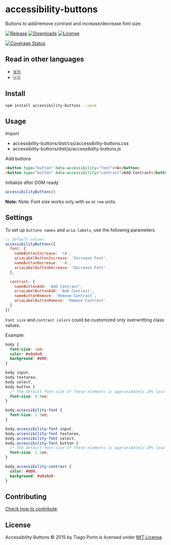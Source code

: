 # accessibility-buttons

Buttons to add/remove contrast and increase/decrease font size.

[![Release](https://img.shields.io/npm/v/accessibility-buttons.svg?style=flat-square&label=release)](https://github.com/tiagoporto/accessibility-buttons/releases)
[![Downloads](https://img.shields.io/npm/d18m/accessibility-buttons.svg?style=flat-square)](https://www.npmjs.com/package/accessibility-buttons)
[![License](https://img.shields.io/github/license/tiagoporto/accessibility-buttons.svg?style=flat-square)](https://raw.githubusercontent.com/tiagoporto/accessibility-buttons/master/LICENSE)

[![Coverage Status](https://img.shields.io/coverallsCoverage/github/tiagoporto/accessibility-buttons.svg?style=flat-square)](https://coveralls.io/github/tiagoporto/accessibility-buttons)

## Read in other languages

- [🇧🇷](./README.pt-br.md)
- 🇺🇸

## Install

```bash
npm install accessibility-buttons --save
```

## Usage

Import

- accessibility-buttons/dist/css/accessibility-buttons.css
- accessibility-buttons/dist/js/accessibility-buttons.js

Add buttons

```html
<button type="button" data-accessibility="font">+A</button>
<button type="button" data-accessibility="contrast">Add Contrast</button>
```

Initialize after DOM ready

```js
accessibilityButtons()
```

**Note:** Note: Font size works only with `em` or `rem` units.

## Settings

To set up `buttons names` and `aria-labels`, use the following parameters.

```js
// default values
accessibilityButtons({
  font: {
    nameButtonIncrease: '+A',
    ariaLabelButtonIncrease: 'Increase Font',
    nameButtonDecrease: '-A',
    ariaLabelButtonDecrease: 'Decrease Font'
  },

  contrast: {
    nameButtonAdd: 'Add Contrast',
    ariaLabelButtonAdd: 'Add Contrast',
    nameButtonRemove: 'Remove Contrast',
    ariaLabelButtonRemove: 'Remove Contrast'
  }
})
```

`Font size` and `contrast colors` could be customized only overwritting class values.

Example:

```css
body {
  font-size: 1em;
  color: #a9a9a9;
  background: #000;
}

body input,
body textarea,
body select,
body button {
  /* The default font-size of these elements is approximately 20% less than the body */
  font-size: 0.9em;
}

body.accessibility-font {
  font-size: 1.5em;
}

body.accessibility-font input,
body.accessibility-font textarea,
body.accessibility-font select,
body.accessibility-font button {
  /* The default font-size of these elements is approximately 20% less than the body */
  font-size: 1.2em;
}

body.accessibility-contrast {
  color: #000;
  background: #a9a9a9;
}
```

## Contributing

[Check how to contribute](https://github.com/tiagoporto/.github/blob/main/CONTRIBUTING.md).

## License

Accessibility Buttons © 2015 by Tiago Porto is licensed under [MIT License](LICENSE).
